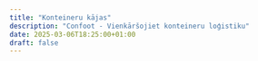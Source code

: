 ```yaml
---
title: "Konteineru kājas"
description: "Confoot - Vienkāršojiet konteineru loģistiku"
date: 2025-03-06T18:25:00+01:00
draft: false
---
```

